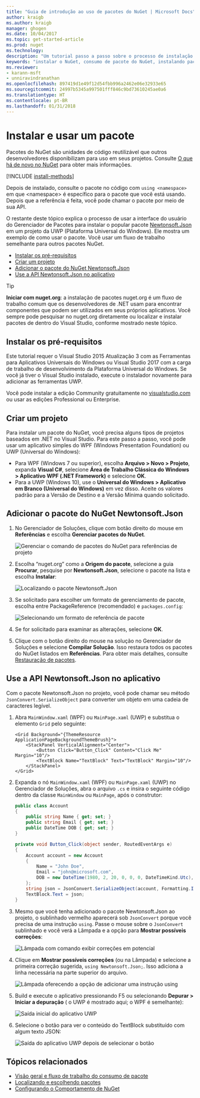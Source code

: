 ```yaml
---
title: "Guia de introdução ao uso de pacotes do NuGet | Microsoft Docs"
author: kraigb
ms.author: kraigb
manager: ghogen
ms.date: 10/04/2017
ms.topic: get-started-article
ms.prod: nuget
ms.technology: 
description: "Um tutorial passo a passo sobre o processo de instalação e uso de um pacote do NuGet em um projeto."
keywords: "instalar o NuGet, consumo de pacote do NuGet, instalando pacotes do NuGet, referências de pacote do NuGet, usando pacotes do NuGet"
ms.reviewer:
- karann-msft
- unniravindranathan
ms.openlocfilehash: 897419d1e49f12d54fbb996a2462e06e32933e65
ms.sourcegitcommit: 24997b5345a997501fff846c9bd73610245ae0a6
ms.translationtype: HT
ms.contentlocale: pt-BR
ms.lasthandoff: 01/31/2018
---
```

# <a name="install-and-use-a-package"></a>Instalar e usar um pacote

Pacotes do NuGet são unidades de código reutilizável que outros desenvolvedores disponibilizam para uso em seus projetos. Consulte [O que há de novo no NuGet](../What-is-NuGet.md) para obter mais informações.

[!INCLUDE [install-methods](../includes/install-methods.md)]

Depois de instalado, consulte o pacote no código com `using <namespace>` em que \<namespace\> é específico para o pacote que você está usando. Depois que a referência é feita, você pode chamar o pacote por meio de sua API.

O restante deste tópico explica o processo de usar a interface do usuário do Gerenciador de Pacotes para instalar o popular pacote [Newtonsoft.Json](https://www.nuget.org/packages/Newtonsoft.Json/) em um projeto da UWP (Plataforma Universal do Windows). Ele mostra um exemplo de como usar o pacote. Você usar um fluxo de trabalho semelhante para outros pacotes NuGet.

- [Instalar os pré-requisitos](#install-pre-requisites)
- [Criar um projeto](#create-a-project)
- [Adicionar o pacote do NuGet Newtonsoft.Json](#add-the-newtonsoftjson-nuget-package)
- [Use a API Newtonsoft.Json no aplicativo](#use-the-newtonsoftjson-api-in-the-app)

> [!Tip]
> **Iniciar com nuget.org**: a instalação de pacotes nuget.org é um fluxo de trabalho comum que os desenvolvedores de .NET usam para encontrar componentes que podem ser utilizados em seus próprios aplicativos. Você sempre pode pesquisar no nuget.org diretamente ou localizar e instalar pacotes de dentro do Visual Studio, conforme mostrado neste tópico.

## <a name="install-pre-requisites"></a>Instalar os pré-requisitos

Este tutorial requer o Visual Studio 2015 Atualização 3 com as Ferramentas para Aplicativos Universais do Windows ou Visual Studio 2017 com a carga de trabalho de desenvolvimento da Plataforma Universal do Windows. Se você já tiver o Visual Studio instalado, execute o instalador novamente para adicionar as ferramentas UWP.

Você pode instalar a edição Community gratuitamente no [visualstudio.com](https://www.visualstudio.com/) ou usar as edições Professional ou Enterprise. 

## <a name="create-a-project"></a>Criar um projeto

Para instalar um pacote do NuGet, você precisa alguns tipos de projetos baseados em .NET no Visual Studio. Para este passo a passo, você pode usar um aplicativo simples do WPF (Windows Presentation Foundation) ou UWP (Universal do Windows):

- Para WPF (Windows 7 ou superior), escolha **Arquivo > Novo > Projeto**, expanda **Visual C#**, selecione **Área de Trabalho Clássica do Windows > Aplicativo WPF (.NET Framework)** e selecione **OK**.
- Para a UWP (Windows 10), use o **Universal do Windows > Aplicativo em Branco (Universal do Windows)** em vez disso. Aceite os valores padrão para a Versão de Destino e a Versão Mínima quando solicitado.

## <a name="add-the-newtonsoftjson-nuget-package"></a>Adicionar o pacote do NuGet Newtonsoft.Json

1. No Gerenciador de Soluções, clique com botão direito do mouse em **Referências** e escolha **Gerenciar pacotes do NuGet**.

    ![Gerenciar o comando de pacotes do NuGet para referências de projeto](media/QS_Use-02-ManageNuGetPackages.png)

1. Escolha “nuget.org” como a **Origem do pacote**, selecione a guia **Procurar**, pesquise por **Newtonsoft.Json**, selecione o pacote na lista e escolha **Instalar**:

    ![Localizando o pacote Newtonsoft.Json](media/QS_Use-03-NewtonsoftJson.png)

1. Se solicitado para escolher um formato de gerenciamento de pacote, escolha entre PackageReference (recomendado) e `packages.config`:

    ![Selecionando um formato de referência de pacote](media/QS_Use-03b-SelectFormat.png)

1. Se for solicitado para examinar as alterações, selecione **OK**.

1. Clique com o botão direito do mouse na solução no Gerenciador de Soluções e selecione **Compilar Solução**. Isso restaura todos os pacotes do NuGet listados em **Referências**. Para obter mais detalhes, consulte [Restauração de pacotes](../consume-packages/package-restore.md).

## <a name="use-the-newtonsoftjson-api-in-the-app"></a>Use a API Newtonsoft.Json no aplicativo

Com o pacote Newtonsoft.Json no projeto, você pode chamar seu método `JsonConvert.SerializeObject` para converter um objeto em uma cadeia de caracteres legível.

1. Abra `MainWindow.xaml` (WPF) ou `MainPage.xaml` (UWP) e substitua o elemento `Grid` pelo seguinte:

    ```xaml
    <Grid Background="{ThemeResource ApplicationPageBackgroundThemeBrush}">
        <StackPanel VerticalAlignment="Center">
            <Button Click="Button_Click" Content="Click Me" Margin="10"/>
            <TextBlock Name="TextBlock" Text="TextBlock" Margin="10"/>
        </StackPanel>
    </Grid>
    ```

1. Expanda o nó `MainWindow.xaml` (WPF) ou `MainPage.xaml` (UWP) no Gerenciador de Soluções, abra o arquivo `.cs` e insira o seguinte código dentro da classe `MainWindow` ou `MainPage`, após o construtor:

    ```cs
    public class Account
    {
        public string Name { get; set; }
        public string Email { get; set; }
        public DateTime DOB { get; set; }
    }

    private void Button_Click(object sender, RoutedEventArgs e)
    {
        Account account = new Account
        {
            Name = "John Doe",
            Email = "john@microsoft.com",
            DOB = new DateTime(1980, 2, 20, 0, 0, 0, DateTimeKind.Utc),
        };
        string json = JsonConvert.SerializeObject(account, Formatting.Indented);
        TextBlock.Text = json;
    }
    ```

1. Mesmo que você tenha adicionado o pacote Newtonsoft.Json ao projeto, o sublinhado vermelho aparecerá sob `JsonConvert` porque você precisa de uma instrução `using`. Passe o mouse sobre o `JsonConvert` sublinhado e você verá a Lâmpada e a opção para **Mostrar possíveis correções**:

    ![Lâmpada com comando exibir correções em potencial](media/QS_Use-04-ShowPotentialFixes.png)


1. Clique em **Mostrar possíveis correções** (ou na Lâmpada) e selecione a primeira correção sugerida, `using Newtonsoft.Json;`. Isso adiciona a linha necessária na parte superior do arquivo.

    ![Lâmpada oferecendo a opção de adicionar uma instrução using](media/QS_Use-05-AddUsing.png)

1. Build e execute o aplicativo pressionando F5 ou selecionando **Depurar > Iniciar a depuração** ( o UWP é mostrado aqui; o WPF é semelhante):

    ![Saída inicial do aplicativo UWP](media/QS_Use-06-AppStart.png)

1. Selecione o botão para ver o conteúdo do TextBlock substituído com algum texto JSON:

    ![Saída do aplicativo UWP depois de selecionar o botão](media/QS_Use-07-AppEnd.png)

## <a name="related-topics"></a>Tópicos relacionados

- [Visão geral e fluxo de trabalho do consumo de pacote](../consume-packages/overview-and-workflow.md)
- [Localizando e escolhendo pacotes](../consume-packages/finding-and-choosing-packages.md)
- [Configurando o Comportamento de NuGet](../consume-packages/configuring-nuget-behavior.md)
